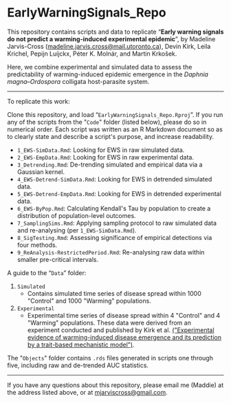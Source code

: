 # EarlyWarningSignals_Repo

This repository contains scripts and data to replicate “**Early warning signals do not predict a warming-induced experimental epidemic**”, by Madeline Jarvis-Cross (madeline.jarvis.cross@mail.utoronto.ca), Devin Kirk, Leila Krichel, Pepijn Luijckx, Péter K. Molnár, and Martin Krkošek. 

Here, we combine experimental and simulated data to assess the predictability of warming-induced epidemic emergence in the *Daphnia magna–Ordospora* colligata host-parasite system. 

---

To replicate this work:

Clone this repository, and load “`EarlyWarningSignals_Repo.Rproj`”. If you run any of the scripts from the "`Code`" folder (listed below), please do so in numerical order. Each script was written as an R Markdown document so as to clearly state and describe a script's purpose, and increase readability. 

* `1_EWS-SimData.Rmd`: Looking for EWS in raw simulated data.
* `2_EWS-EmpData.Rmd`: Looking for EWS in raw experimental data.
* `3_Detrending.Rmd`: De-trending simulated and empirical data via a Gaussian kernel. 
* `4_EWS-Detrend-SimData.Rmd`: Looking for EWS in detrended simulated data.
* `5_EWS-Detrend-EmpData.Rmd`: Looking for EWS in detrended experimental data.
* `6_EWS-ByPop.Rmd`: Calculating Kendall's Tau by population to create a distribution of population-level outcomes.
* `7_SamplingSims.Rmd`: Applying sampling protocol to raw simulated data and re-analysing (per `1_EWS-SimData.Rmd`).
* `8_SigTesting.Rmd`: Assessing significance of empirical detections via four methods.
* `9_ReAnalysis-RestrictedPeriod.Rmd`: Re-analysing raw data within smaller pre-critical intervals.

A guide to the “`Data`” folder:

1. `Simulated`
	* Contains simulated time series of disease spread within 1000 "Control" and 1000 "Warming" populations.
2. `Experimental`
	* Experimental time series of disease spread within 4 "Control" and 4 "Warming" populations. These data were derived from an experiment conducted and published by Kirk et al. [("Experimental evidence of warming-induced disease emergence and its prediction by a trait-based mechanistic model")](https://royalsocietypublishing.org/doi/10.1098/rspb.2020.1526).

The "`Objects`" folder contains `.rds` files generated in scripts one through five, including raw and de-trended AUC statistics.
		
---

If you have any questions about this repository, please email me (Maddie) at the address listed above, or at mjarviscross@gmail.com. 
